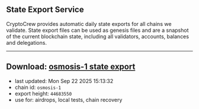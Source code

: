 ## State Export Service
CryptoCrew provides automatic daily state exports for all chains we validate. State export files can be used as genesis files and are a snapshot of the current blockchain state, including all validators, accounts, balances and delegations.

---
**Download: [osmosis-1 state export](https://dl-eu2.ccvalidators.com/SERVICE/osmosis/osmosis-1_export_44683550.json)**
---

- last updated: Mon Sep 22 2025 15:13:32
- chain id: `osmosis-1`
- export height: `44683550`
- use for: airdrops, local tests, chain recovery
